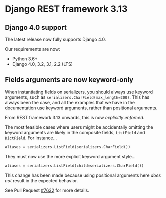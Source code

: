 <style>
.promo li a {
    float: left;
    width: 130px;
    height: 20px;
    text-align: center;
    margin: 10px 30px;
    padding: 150px 0 0 0;
    background-position: 0 50%;
    background-size: 130px auto;
    background-repeat: no-repeat;
    font-size: 120%;
    color: black;
}
.promo li {
    list-style: none;
}
</style>

# Django REST framework 3.13

## Django 4.0 support

The latest release now fully supports Django 4.0.

Our requirements are now:

* Python 3.6+
* Django 4.0, 3.2, 3.1, 2.2 (LTS)

## Fields arguments are now keyword-only

When instantiating fields on serializers, you should always use keyword arguments,
such as `serializers.CharField(max_length=200)`. This has always been the case,
and all the examples that we have in the documentation use keyword arguments,
rather than positional arguments.

From REST framework 3.13 onwards, this is now *explicitly enforced*.

The most feasible cases where users might be accidentally omitting the keyword arguments
are likely in the composite fields, `ListField` and `DictField`. For instance...

```python
aliases = serializers.ListField(serializers.CharField())
```

They must now use the more explicit keyword argument style...

```python
aliases = serializers.ListField(child=serializers.CharField())
```

This change has been made because using positional arguments here *does not* result in the expected behavior.

See Pull Request [#7632](https://github.com/django-commons/django-rest-framework/pull/7632) for more details.
